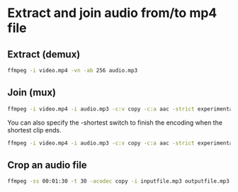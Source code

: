 
# Extract and join audio from/to mp4 file

## Extract (demux)

```bash
ffmpeg -i video.mp4 -vn -ab 256 audio.mp3
```

## Join (mux)

```bash
ffmpeg -i video.mp4 -i audio.mp3 -c:v copy -c:a aac -strict experimental output.mp4
```

You can also specify the -shortest switch to finish the encoding when the shortest clip ends.

```bash
ffmpeg -i video.mp4 -i audio.mp3 -c:v copy -c:a aac -strict experimental -shortest output.mp4
```

## Crop an audio file

```bash
ffmpeg -ss 00:01:30 -t 30 -acodec copy -i inputfile.mp3 outputfile.mp3
```
